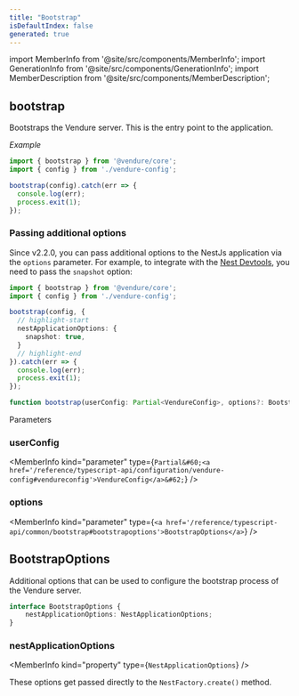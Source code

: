 ```yaml
---
title: "Bootstrap"
isDefaultIndex: false
generated: true
---
```

<!-- This file was generated from the Vendure source. Do not modify. Instead, re-run the "docs:build" script -->
import MemberInfo from '@site/src/components/MemberInfo';
import GenerationInfo from '@site/src/components/GenerationInfo';
import MemberDescription from '@site/src/components/MemberDescription';


## bootstrap

<GenerationInfo sourceFile="packages/core/src/bootstrap.ts" sourceLine="106" packageName="@vendure/core" />

Bootstraps the Vendure server. This is the entry point to the application.

*Example*

```ts
import { bootstrap } from '@vendure/core';
import { config } from './vendure-config';

bootstrap(config).catch(err => {
  console.log(err);
  process.exit(1);
});
```

### Passing additional options

Since v2.2.0, you can pass additional options to the NestJs application via the `options` parameter.
For example, to integrate with the [Nest Devtools](https://docs.nestjs.com/devtools/overview), you need to
pass the `snapshot` option:

```ts
import { bootstrap } from '@vendure/core';
import { config } from './vendure-config';

bootstrap(config, {
  // highlight-start
  nestApplicationOptions: {
    snapshot: true,
  }
  // highlight-end
}).catch(err => {
  console.log(err);
  process.exit(1);
});
```

```ts title="Signature"
function bootstrap(userConfig: Partial<VendureConfig>, options?: BootstrapOptions): Promise<INestApplication>
```
Parameters

### userConfig

<MemberInfo kind="parameter" type={`Partial&#60;<a href='/reference/typescript-api/configuration/vendure-config#vendureconfig'>VendureConfig</a>&#62;`} />

### options

<MemberInfo kind="parameter" type={`<a href='/reference/typescript-api/common/bootstrap#bootstrapoptions'>BootstrapOptions</a>`} />



## BootstrapOptions

<GenerationInfo sourceFile="packages/core/src/bootstrap.ts" sourceLine="41" packageName="@vendure/core" since="2.2.0" />

Additional options that can be used to configure the bootstrap process of the
Vendure server.

```ts title="Signature"
interface BootstrapOptions {
    nestApplicationOptions: NestApplicationOptions;
}
```

<div className="members-wrapper">

### nestApplicationOptions

<MemberInfo kind="property" type={`NestApplicationOptions`}   />

These options get passed directly to the `NestFactory.create()` method.


</div>
